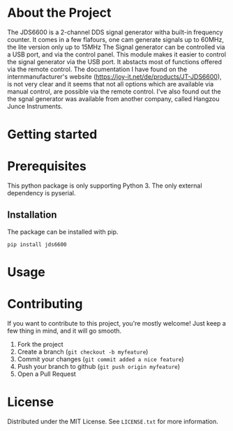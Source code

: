 # About the Project
The JDS6600 is a 2-channel DDS signal generator witha built-in frequency counter. It comes in a few flafours, one cam generate signals up to 60MHz, the lite version only up to 15MHz
The Signal generator can be controlled via a USB port, and via the control panel.
This module makes it easier to control the signal generator via the USB port. It abstacts most of 
functions offered via the remote control.
The documentation I have found on the internmanufacturer's website (https://joy-it.net/de/products/JT-JDS6600), is not very clear and it seems that not all options which are available via manual control, are possible via the remote control.
I've also found out the the sgnal generator was available from another company, called Hangzou Junce Instruments. 
# Getting started
# Prerequisites
This python package is only supporting Python 3. The only external dependency is pyserial.
## Installation
The package can be installed with pip.
```
pip install jds6600
```
# Usage

# Contributing
If you want to contribute to this project, you're mostly welcome! Just keep a few thing in mind, and it will go smooth.
1. Fork the project
2. Create a branch (`git checkout -b myfeature`)
3. Commit your changes (`git commit added a nice feature`)
4. Push your branch to github (`git push origin myfeature`)
5. Open a Pull Request 

# License
Distributed under the MIT License. See `LICENSE.txt` for more information.

